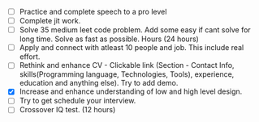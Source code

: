 - [ ] Practice and complete speech to a pro level
- [ ] Complete jit work.
- [ ] Solve 35 medium leet code problem. Add some easy if cant solve for long time. Solve as fast as possible. Hours (24 hours)
- [ ] Apply and connect with atleast 10 people and job. This include real effort.
- [ ] Rethink and enhance CV - Clickable link (Section - Contact Info, skills(Programming language, Technologies, Tools), experience, education and anything else). Try to add demo.
- [x] Increase and enhance understanding of low and high level design.
- [ ] Try to get schedule your interview.
- [ ] Crossover IQ test. (12 hours)
